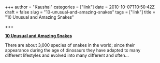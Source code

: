 +++
author = "Kaushal"
categories = ["link"]
date = 2010-10-07T10:50:42Z
draft = false
slug = "10-unusual-and-amazing-snakes"
tags = ["link"]
title = "10 Unusual and Amazing Snakes"

+++

**[10 Unusual and Amazing
Snakes](http://listverse.com/2010/10/06/10-unusual-and-amazing-snakes/)**

There are about 3,000 species of snakes in the world; since their
appearance during the age of dinosaurs they have adapted to many
different lifestyles and evolved into many different and often…
